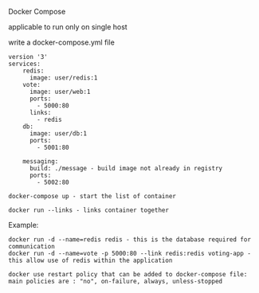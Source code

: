 Docker Compose

applicable to run only on single host

write a docker-compose.yml file
```
version '3'
services:
    redis:
      image: user/redis:1
    vote:
      image: user/web:1
      ports:
        - 5000:80
      links:
        - redis
    db:
      image: user/db:1
      ports:
        - 5001:80

    messaging:
      build: ./message - build image not already in registry
      ports:
        - 5002:80
```

```
docker-compose up - start the list of container
```

```
docker run --links - links container together
```

Example:
```
docker run -d --name=redis redis - this is the database required for communication
docker run -d --name=vote -p 5000:80 --link redis:redis voting-app - this allow use of redis within the application
```

```
docker use restart policy that can be added to docker-compose file: main policies are : "no", on-failure, always, unless-stopped
```
